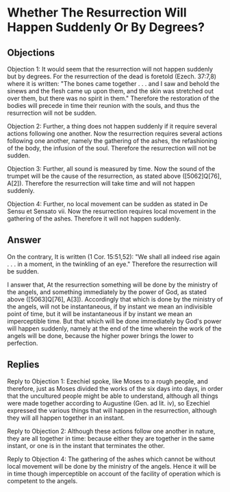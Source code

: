 # Whether The Resurrection Will Happen Suddenly Or By Degrees?

## Objections

Objection 1: It would seem that the resurrection will not happen suddenly but by degrees. For the resurrection of the dead is foretold (Ezech. 37:7,8) where it is written: "The bones came together . . . and I saw and behold the sinews and the flesh came up upon them, and the skin was stretched out over them, but there was no spirit in them." Therefore the restoration of the bodies will precede in time their reunion with the souls, and thus the resurrection will not be sudden.

Objection 2: Further, a thing does not happen suddenly if it require several actions following one another. Now the resurrection requires several actions following one another, namely the gathering of the ashes, the refashioning of the body, the infusion of the soul. Therefore the resurrection will not be sudden.

Objection 3: Further, all sound is measured by time. Now the sound of the trumpet will be the cause of the resurrection, as stated above ([5062]Q[76], A[2]). Therefore the resurrection will take time and will not happen suddenly.

Objection 4: Further, no local movement can be sudden as stated in De Sensu et Sensato vii. Now the resurrection requires local movement in the gathering of the ashes. Therefore it will not happen suddenly.



## Answer

On the contrary, It is written (1 Cor. 15:51,52): "We shall all indeed rise again . . . in a moment, in the twinkling of an eye." Therefore the resurrection will be sudden.

I answer that, At the resurrection something will be done by the ministry of the angels, and something immediately by the power of God, as stated above ([5063]Q[76], A[3]). Accordingly that which is done by the ministry of the angels, will not be instantaneous, if by instant we mean an indivisible point of time, but it will be instantaneous if by instant we mean an imperceptible time. But that which will be done immediately by God's power will happen suddenly, namely at the end of the time wherein the work of the angels will be done, because the higher power brings the lower to perfection.

## Replies

Reply to Objection 1: Ezechiel spoke, like Moses to a rough people, and therefore, just as Moses divided the works of the six days into days, in order that the uncultured people might be able to understand, although all things were made together according to Augustine (Gen. ad lit. iv), so Ezechiel expressed the various things that will happen in the resurrection, although they will all happen together in an instant.

Reply to Objection 2: Although these actions follow one another in nature, they are all together in time: because either they are together in the same instant, or one is in the instant that terminates the other.

Reply to Objection 4: The gathering of the ashes which cannot be without local movement will be done by the ministry of the angels. Hence it will be in time though imperceptible on account of the facility of operation which is competent to the angels.